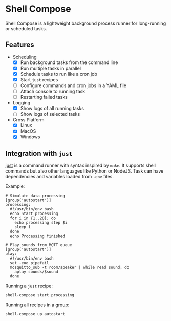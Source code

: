 # Shell Compose

Shell Compose is a lightweight background process runner for long-running or scheduled tasks.

## Features

* Scheduling
  - [x] Run background tasks from the command line
  - [x] Run multiple tasks in parallel
  - [x] Schedule tasks to run like a cron job
  - [x] Start `just` recipes
  - [ ] Configure commands and cron jobs in a YAML file
  - [ ] Attach console to running task
  - [ ] Restarting failed tasks
* Logging
  - [x] Show logs of all running tasks
  - [ ] Show logs of selected tasks
* Cross Platform
  - [x] Linux
  - [x] MacOS
  - [x] Windows

## Integration with `just`

[just](https://just.systems/man/en/) is a command runner with syntax inspired by `make`.
It supports shell commands but also other languages like Python or NodeJS. 
Task can have dependencies and variables loaded from `.env` files.

Example:

```just
# Simulate data processing
[group('autostart')]
processing:
  #!/usr/bin/env bash
  echo Start processing
  for i in {1..20}; do
    echo processing step $i
    sleep 1
  done
  echo Processing finished

# Play sounds from MQTT queue
[group('autostart')]
play:
  #!/usr/bin/env bash
  set -euo pipefail
  mosquitto_sub -t room/speaker | while read sound; do
    aplay sounds/$sound
  done
```

Running a `just` recipe:
```
shell-compose start processing
```

Running all recipes in a group:
```
shell-compose up autostart
```
